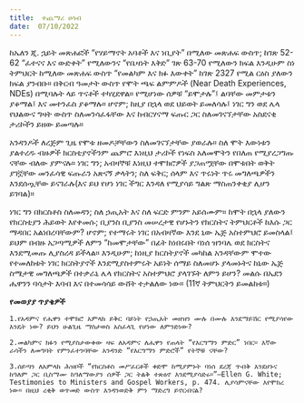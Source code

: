 ```yaml
---
title:  ተጨማሪ ሀሳብ
date:  07/10/2022
---
```


ከኤለን ጂ. ኋይት መጽሐፎች “የሃይማኖት አባቶች እና ነቢያት” በሚለው መጽሐፍ ውስጥ; ከገጽ 52-62 “ፈተናና እና ውድቀት” የሚለውንና “የቤዛነት እቅድ” ገጽ 63-70 የሚለውን ክፍል እንዲሁም ስነ ትምህርት ከሚለው መጽሐፍ ውስጥ “የመልካም እና ክፉ እውቀት” ከገጽ 2327 የሚል ርዕስ ያለውን ክፍል ያንብቡ። በቅርብ ዓመታት ውስጥ የሞት ጫፍ ልምምዶች (Near Death Experiences, NDEs) በሚባሉት ላይ ጥናቶች ተካሂደዋል። የሚሆነው ሰዎቹ “ይሞታሉ”፤ ልባቸው መምታቱን ያቆማል፤ እና መተንፈስ ያቆማሉ። ሆኖም; ከዚያ በኋላ ወደ ህይወት ይመለሳሉ፤ ነገር ግን ወደ ሌላ የህልውና ግዛት ውስጥ ስለመንሳፈፋቸው እና ከብርሃናማ ፍጡር ጋር ስለመገናኘታቸው አስደናቂ ታሪኮችን ይዘው ይመጣሉ።

አንዳንዶች ለረጅም ጊዜ የሞቱ ዘመዶቻቸውን ስለመገናኘታቸው ያወራሉ። ስለ ሞት እውነቱን ያልተረዱ ብዙዎች ክርስቲያኖችንም ጨምሮ እነዚህ ታሪኮች የነፍስ አለመሞትን የበለጠ የሚያረጋግጡ ናቸው ብለው ያምናሉ። ነገር ግን; አብዛኞቹ እነዚህ ተሞክሮዎች ያጋጠሟቸው በሞቱበት ወቅት ያገኟቸው መንፈሳዊ ፍጡራን አጽናኝ ቃላትን; ስለ ፍቅር; ሰላም እና ጥሩነት ጥሩ መግለጫዎችን  እንደሰጧቸው ይናገራሉ(እና ይህ የሆነ ነገር ችግር እንዳለ የሚያሳይ ግልጽ ማስጠንቀቂያ ሊሆን ይገባል)።

ነገር ግን በክርስቶስ ስለመዳን; ስለ ኃጢአት እና ስለ ፍርድ ምንም አይሰሙም። ከሞት በኋላ ያለውን የክርስቲያን ሕይወት እየቀመሱ; ቢያንስ ቢያንስ መሠረታዊ የሆኑትን የክርስትና ትምህርቶች ከእሱ ጋር ማዳበር አልነበረባቸውም? ሆኖም; የተማሩት ነገር በአብዛኛው እንደ ኒው ኤጅ አስተምህሮ ይመስላል፤ ይህም በብዙ አጋጣሚዎች ለምን “ከመሞታቸው” በፊት ከነበሩበት ባነሰ ዝንባሌ ወደ ክርስትና እንደሚመጡ ሊያስረዳ ይችላል። እንዲሁም; ከነዚያ ክርስትያኖች መካከል አንዳቸውም ሞተው የተመለከቱት ነገር ክርስትያኖች እንደሚያስተምሩት አይነት ሰማይ ስለመሆኑ ያላመኑትና ከኒው ኤጅ ስሜታዊ መግለጫዎች በተቃራኒ ሌላ የክርስትና አስተምህሮ ያላገኙት ለምን ይሆን? መልሱ በኤደን ሔዋንን ባሳታት እባብ እና በተመሳሳይ ውሸት ተታልለው ነው። (11ኛ ትምህርትን ይመልከቱ።)

**የመወያያ ጥያቄዎች**

`1.የአዳምና የሔዋን ተሞክሮ አምላክ ይቅር ባይነት የኃጢአት መዘዝን ሙሉ በሙሉ እንደማይሽር የሚያሳየው እንዴት ነው? ይህን ሁልጊዜ ማስታወስ አስፈላጊ የሆነው ለምንድነው?`

`2.መልካምና ክፉን የሚያስታውቀው ዛፍ ለአዳምና ለሔዋን የጠላት “የእርግማን ምድር” ነበር። እኛው ራሳችን ለመግባት የምንፈተንባቸው አንዳንድ “የእርግማን ምድሮች” የትኞቹ ናቸው?`

`3.ሰይጣን ለአምላክ ሕዝቦች “የክርስቶስ መሥፈርቶች ቀድሞ ከሚያምኑት ባነሰ ደረጃ ጥብቅ እንደሆኑና ከዓለም ጋር ቢስማሙ ከዓለማውያን ሰዎች ጋር ትልቅ ተጽዕኖ እንደሚያሳድሩ።”—Ellen G. White; Testimonies to Ministers and Gospel Workers, p. 474. ሊያሳምናቸው እየሞከረ ነው። በዚህ ረቂቅ ወጥመድ ውስጥ እንዳንወድቅ ምን ማድረግ ይኖርብናል?`